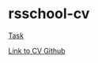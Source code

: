 # rsschool-cv

[Task](https://github.com/rolling-scopes-school/tasks/blob/master/tasks/git-markdown.md)

[Link to CV Github](https://ba9zai.github.io/rsschool-cv/cv)
